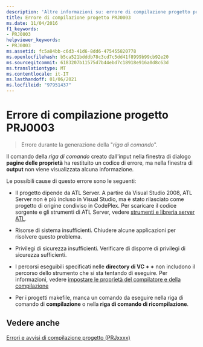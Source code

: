 ```yaml
---
description: 'Altre informazioni su: errore di compilazione progetto progetto PRJ0003'
title: Errore di compilazione progetto PRJ0003
ms.date: 11/04/2016
f1_keywords:
- PRJ0003
helpviewer_keywords:
- PRJ0003
ms.assetid: fc5a84bb-c6d3-41d6-8dd6-475455820778
ms.openlocfilehash: b5ca521bdddb78c3cd7c5dd41f8999b99cb92e20
ms.sourcegitcommit: 6183207b11575d7b44ebd7c18918e916a0d8c63d
ms.translationtype: MT
ms.contentlocale: it-IT
ms.lasthandoff: 01/06/2021
ms.locfileid: "97951437"
---
```

# <a name="project-build-error-prj0003"></a>Errore di compilazione progetto PRJ0003

> Errore durante la generazione della "*riga di comando*".

Il comando della *riga di comando* creato dall'input nella finestra di dialogo **pagine delle proprietà** ha restituito un codice di errore, ma nella finestra di **output** non viene visualizzata alcuna informazione.

Le possibili cause di questo errore sono le seguenti:

- Il progetto dipende da ATL Server. A partire da Visual Studio 2008, ATL Server non è più incluso in Visual Studio, ma è stato rilasciato come progetto di origine condiviso in CodePlex. Per scaricare il codice sorgente e gli strumenti di ATL Server, vedere [strumenti e libreria server ATL](https://archive.codeplex.com/?p=atlserver).

- Risorse di sistema insufficienti. Chiudere alcune applicazioni per risolvere questo problema.

- Privilegi di sicurezza insufficienti. Verificare di disporre di privilegi di sicurezza sufficienti.

- I percorsi eseguibili specificati nelle **directory di VC + +** non includono il percorso dello strumento che si sta tentando di eseguire. Per informazioni, vedere [impostare le proprietà del compilatore e della compilazione](../../build/working-with-project-properties.md)

- Per i progetti makefile, manca un comando da eseguire nella riga di comando di **compilazione** o nella **riga di comando di ricompilazione**.

## <a name="see-also"></a>Vedere anche

[Errori e avvisi di compilazione progetto (PRJxxxx)](../../error-messages/tool-errors/project-build-errors-and-warnings-prjxxxx.md)
